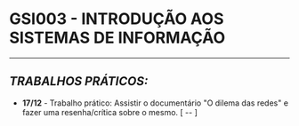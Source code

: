 # GSI003 - INTRODUÇÃO AOS SISTEMAS DE INFORMAÇÃO
---
## ***TRABALHOS PRÁTICOS:***

  - **17/12** - Trabalho prático: Assistir o documentário "O dilema das redes" e fazer uma resenha/crítica sobre o mesmo. [ -- ]